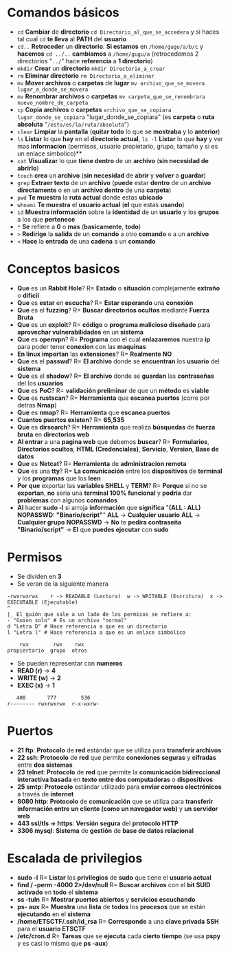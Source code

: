 # Comandos básicos
- `cd` **Cambiar** de **directorio** `cd Directorio_al_que_se_accedera` y si haces tal cual `cd` **te lleva** al **PATH** del **usuario**
- `cd..` **Retroceder** un **directorio**. **Si estamos** en `/home/gugu/a/b/c` y **hacemos** `cd ../..` **cambiamos** a `/home/gugu/a` (retrocedemos 2 directorios "`../`" hace **referencia** a **1 directorio**)
- `mkdir` **Crear** un **directorio** `mkdir Directorio_a_crear`
- `rm` **Eliminar directorio** `rm Directorio_a_eliminar`
- `mv` **Mover archivos** o **carpetas** de **lugar** `mv archivo_que_se_movera lugar_a_donde_se_movera`
- `mv` **Renombrar archivos** o **carpetas** `mv carpeta_que_se_renombrara nuevo_nombre_de_carpeta`
- `cp` **Copia archivos** o **carpetas** `archivo_que_se_copiara lugar_donde_se_copiara` "lugar_donde_se_copiara" (es **carpeta** o **ruta absoluta** "`/esto/es/la/ruta/absoluta`")
- `clear` **Limpiar** la **pantalla** (**quitar todo** lo que se **mostraba** y lo **anterior**)
- `ls` **Listar** lo que **hay** en el **directorio actual**, `ls -l` **Listar** lo que **hay** y ver mas **informacion** (permisos, usuario propietario, grupo, tamaño y si es un enlace simbolico)**
- `cat` **Visualizar** lo que **tiene dentro** de un **archivo** (**sin necesidad de abrirlo**)
- `touch` **crea** un **archivo** (**sin necesidad** de **abrir** y **volver** a **guardar**)
- `grep` **Extraer texto** de un **archivo** (**puede** estar **dentro** de un **archivo directamente** o en un **archivo dentro** de una **carpeta**)
- `pwd` **Te muestra** la **ruta actual** donde estas **ubicado**
- `whoami` **Te muestra** el **usuario actual** (**el** que estas **usando**)
- `id` **Muestra información** sobre la **identidad** de un **usuario** y los **grupos** a los que **pertenece**
- `*` **Se** refiere a **0** o **mas** (**basicamente**, **todo**)
- `>` **Redirige** la **salida** de un **comando** a otro **comando** o a un **archivo**
- `<` **Hace** la **entrada** de una **cadena** a un **comando**

# Conceptos basicos
- **Que** es un **Rabbit Hole**?  R= **Estado** o **situación** complejamente **extraño** o **difícil**
- **Que** es **estar** en **escucha**?  R= **Estar esperando** una **conexión**
- **Que** es el **fuzzing**?  R= **Buscar directorios ocultos** mediante **Fuerza Bruta**
- **Que** es un **exploit**?  R= **código** o **programa malicioso diseñado** para **aprovechar vulnerabilidades** en un **sistema**
- **Que** es **openvpn**?  R= **Programa** con el cual **enlazaremos** nuestra **ip** para poder tener **conexion** con las **maquinas**
- **En linux importan** las **extensiones**?  R= **Realmente NO**
- **Que** es el **passwd**?  R= **El archivo** donde se **encuentran** los **usuario** del **sistema**
- **Que** es el **shadow**?  R= **El archivo** donde se **guardan** las **contraseñas** del los **usuarios**
- **Que** es **PoC**?  R= **validación preliminar** de que un **método** es **viable**
- **Que** es **rustscan**?  R= **Herramienta** que **escanea puertos** (corre por detras **Nmap**)
- **Que** es **nmap**?  R= **Herramienta** que **escanea puertos**
- **Cuantos puertos existen**?  R= **65,535**
- **Que** es **dirsearch**?  R= **Herramienta** que realiza **búsquedas** de **fuerza bruta** en **directorios web**
- **Al entrar** a una **pagina web** que debemos **buscar**?  R= **Formularios**, **Directorios ocultos**, **HTML (Credenciales)**, **Servicio**, **Version**, **Base de datos**
- **Que** es **Netcat**?  R= **Herramienta** de **administracion remota**
- **Que** es una **tty**?  R= **La comunicación** entre los **dispositivos** de **terminal** y los **programas** que los **leen**
- **Por que** exportar las **variables SHELL** y **TERM**?  R= **Porque** si no se **exportan**, **no** seria una **terminal 100% funcional** y **podria** dar **problemas** con algunos **comandos**
-  **Al** hacer **sudo -l** si arroja **información** que **significa** "**(ALL : ALL) NOPASSWD: "Binario/script"**" **ALL** -> **Cualquier usuario**  **ALL** -> **Cualquier grupo**  **NOPASSWD** -> **No** te **pedira contraseña**  **"Binario/script"** -> **El** que **puedes ejecutar** con **sudo**

# Permisos
- Se dividen en **3**
- Se veran de la siguiente manera
```
-rwxrwxrwx    r -> READABLE (Lectura)  w -> WRITABLE (Escritura)  x -> EXECUTABLE (Ejecutable)
^
|_ El guión que sale a un lado de los permisos se refiere a:
- "Guion solo" # Es un archivo "normal"
d "Letra D" # Hace referencia a que es un directorio
l "Letra l" # Hace referencia a que es un enlace simbolico

    rwx        rwx    rwx
propiertario  grupo  otros
```
- Se pueden representar con **numeros**
- **READ (r)** -> **4**
- **WRITE (w)** -> **2**
- **EXEC (x)** -> **1**
```
   400       777        536
r-------- rwxrwxrwx  r-x-wxrw-
```
# Puertos
- **21 ftp**:  **Protocolo** de **red** estándar que se utiliza para **transferir archivos**
- **22 ssh**:  **Protocolo** de **red** que permite **conexiones seguras** y **cifradas** entre **dos sistemas**
- **23 telnet**:  **Protocolo** de **red** que permite la **comunicación bidireccional interactiva basada** en **texto entre dos computadoras** o **dispositivos**
- **25 smtp**:  **Protocolo** estándar utilizado para **enviar correos electrónicos** a través de **internet**
- **8080 http**:  **Protocolo** de **comunicación** que se utiliza para **transferir información entre un cliente (como un navegador web)** y **un servidor web**
- **443 ssl/tls -> https**:  **Versión segura** del **protocolo HTTP**
- **3306 mysql**:  **Sistema** de **gestión** de **base de datos relacional**

# Escalada de privilegios
- **sudo -l**  R= **Listar** los **privilegios** de **sudo** que tiene el **usuario actual**
- **find / -perm -4000 2>/dev/null**  R= **Buscar archivos** con el **bit SUID activado** en **todo** el **sistema**
- **ss -tuln**  R= **Mostrar puertos abiertos** y **servicios escuchando**
- **ps- aux**  R= **Muestra** una **lista** de **todos** los **procesos** que se están **ejecutando** en el **sistema**
- **/home/ETSCTF/.ssh/id_rsa**  R= **Corresponde** a una **clave privada** **SSH** para el **usuario ETSCTF**
- **/etc/cron.d**  R= **Tareas** que se **ejecuta** cada **cierto tiempo** (se usa **pspy** y es casi lo mismo que **ps -aux**)







